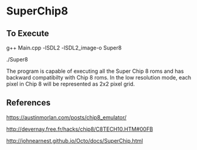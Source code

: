 # SuperChip8

## To Execute

g++ Main.cpp -lSDL2 -lSDL2_image-o Super8

./Super8 <scale> <speed> <rom>

The program is capable of executing all the Super Chip 8 roms and has backward compatibilty with Chip 8 roms. In the low resolution mode, each pixel in Chip 8 will be represented as 2x2 pixel grid.   

  
  
## References
  https://austinmorlan.com/posts/chip8_emulator/
  
  http://devernay.free.fr/hacks/chip8/C8TECH10.HTM#00FB
  
  http://johnearnest.github.io/Octo/docs/SuperChip.html
